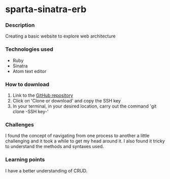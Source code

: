 # sparta-sinatra-erb
### Description
Creating a basic website to explore web architecture

### Technologies used
* Ruby
* Sinatra
* Atom text editor

### How to download
1. Link to the [GitHub repository](https://github.com/mohammedkashim10/sparta-sinatra-erb)
2. Click on 'Clone or download' and copy the SSH key
3. In your terminal, in your desired location, carry out the command 'git clone -SSH key-'

### Challenges
I found the concept of navigating from one process to another a little challenging and it took a while to get my head around it. I also found it tricky to understand the methods and syntaxes used.

### Learning points
I have a better understanding of CRUD.
